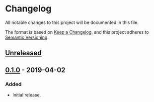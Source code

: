 # Changelog
All notable changes to this project will be documented in this file.

The format is based on [Keep a Changelog](https://keepachangelog.com/en/1.0.0/),
and this project adheres to [Semantic Versioning](https://semver.org/spec/v2.0.0.html).

## [Unreleased]

## [0.1.0] - 2019-04-02

### Added
- Initial release.

[Unreleased]: https://github.com/terraform-google-modules/terraform-google-startup-scripts/compare/v0.1.0...HEAD
[0.1.0]: https://github.com/terraform-google-modules/terraform-google-startup-scripts/releases/tag/v0.1.0
